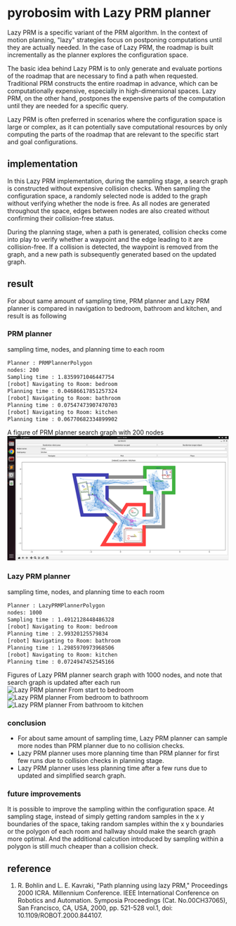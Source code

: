 # pyrobosim with Lazy PRM planner

Lazy PRM is a specific variant of the PRM algorithm. In the context of motion planning, "lazy" strategies focus on postponing computations until they are actually needed. In the case of Lazy PRM, the roadmap is built incrementally as the planner explores the configuration space.

The basic idea behind Lazy PRM is to only generate and evaluate portions of the roadmap that are necessary to find a path when requested. Traditional PRM constructs the entire roadmap in advance, which can be computationally expensive, especially in high-dimensional spaces. Lazy PRM, on the other hand, postpones the expensive parts of the computation until they are needed for a specific query.

Lazy PRM is often preferred in scenarios where the configuration space is large or complex, as it can potentially save computational resources by only computing the parts of the roadmap that are relevant to the specific start and goal configurations.

## implementation

In this Lazy PRM implementation, during the sampling stage, a search graph is constructed without expensive collision checks. When sampling the configuration space, a randomly selected node is added to the graph without verifying whether the node is free. As all nodes are generated throughout the space, edges between nodes are also created without confirming their collision-free status.

During the planning stage, when a path is generated, collision checks come into play to verify whether a waypoint and the edge leading to it are collision-free. If a collision is detected, the waypoint is removed from the graph, and a new path is subsequently generated based on the updated graph.

## result

For about same amount of sampling time, PRM planner and Lazy PRM planner is compared in navigation to bedroom, bathroom and kitchen, and result is as following

### PRM planner
sampling time, nodes, and planning time to each room
```
Planner : PRMPlannerPolygon
nodes: 200
Sampling time : 1.8359971046447754
[robot] Navigating to Room: bedroom
Planning time : 0.04686617851257324
[robot] Navigating to Room: bathroom
Planning time : 0.07547473907470703
[robot] Navigating to Room: kitchen
Planning time : 0.06770682334899902
```

A figure of PRM planner search graph with 200 nodes
![PRM planner](https://github.com/guangyingjiang/pyrobosim/blob/custom_PRM/figures/PRM.png)

### Lazy PRM planner
sampling time, nodes, and planning time to each room
```
Planner : LazyPRMPlannerPolygon
nodes: 1000
Sampling time : 1.4912128448486328
[robot] Navigating to Room: bedroom
Planning time : 2.99320125579834
[robot] Navigating to Room: bathroom
Planning time : 1.2985970973968506
[robot] Navigating to Room: kitchen
Planning time : 0.0724947452545166
```

Figures of Lazy PRM planner search graph with 1000 nodes, and note that search graph is updated after each run
![Lazy PRM planner From start to bedroom](https://github.com/guangyingjiang/pyrobosim/blob/custom_PRM/figures/Lazy%20PRM%20to%20bedroom.png)
![Lazy PRM planner From bedroom to bathroom](https://github.com/guangyingjiang/pyrobosim/blob/custom_PRM/figures/Lazy%20PRM%20to%20bathroom.png)
![Lazy PRM planner From bathroom to kitchen](https://github.com/guangyingjiang/pyrobosim/blob/custom_PRM/figures/Lazy%20PRM%20to%20kitchen.png)

### conclusion

 * For about same amount of sampling time, Lazy PRM planner can sample more nodes than PRM planner due to no collision checks.
 * Lazy PRM planner uses more planning time than PRM planner for first few runs due to collision checks in planning stage.
 * Lazy PRM planner uses less planning time after a few runs due to updated and simplified search graph.

### future improvements
It is possible to improve the sampling within the configuration space. At sampling stage, instead of simply getting random samples in the x y boundaries of the space, taking random samples within the x y boundaries or the polygon of each room and hallway should make the search graph more optimal. And the additional calcution introduced by sampling within a polygon is still much cheaper than a collision check.

## reference
1. R. Bohlin and L. E. Kavraki, "Path planning using lazy PRM," Proceedings 2000 ICRA. Millennium Conference. IEEE International Conference on Robotics and Automation. Symposia Proceedings (Cat. No.00CH37065), San Francisco, CA, USA, 2000, pp. 521-528 vol.1, doi: 10.1109/ROBOT.2000.844107.
